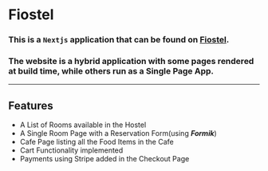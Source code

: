 # Fiostel

### This is a  `Nextjs` application that can be found on [Fiostel](https://fiostel.vercel.app).
### The website is a hybrid application with some pages rendered at build time, while others run as a Single Page App.

---

## Features
* A List of Rooms available in the Hostel
* A Single Room Page with a Reservation Form(using ***Formik***)
* Cafe Page listing all the Food Items in the Cafe
* Cart Functionality implemented
* Payments using Stripe added in the Checkout Page
